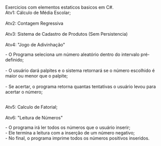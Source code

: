 Exercicios com elementos estaticos basicos em C#. <br>
Atv1: Cálculo de Média Escolar; <br><br>
Atv2: Contagem Regressiva <br><br>
Atv3: Sistema de Cadastro de Produtos (Sem Persistencia) <br><br>
Atv4: "Jogo de Adivinhação" 
 <p>  - O Programa seleciona um número aleatório dentro do intervalo pré-definido;  <br><br> 
    - O usuário dará palpites e o sistema retornará se o número escolhido é maior ou menor que o palpite; <br><br>
    - Se acertar, o programa retorna quantas tentativas o usuário levou para acertar o número; <br><br>
 </p>
Atv5: Calculo de Fatorial; <br><br>
Atv6: "Leitura de Números" 
  <p>  - O programa irá ler todos os números que o usuário inserir; <br>
    - Ele termina a leitura com a inserção de um número negativo; <br>
    - No final, o programa imprime todos os números positivos inseridos.
  </p>

